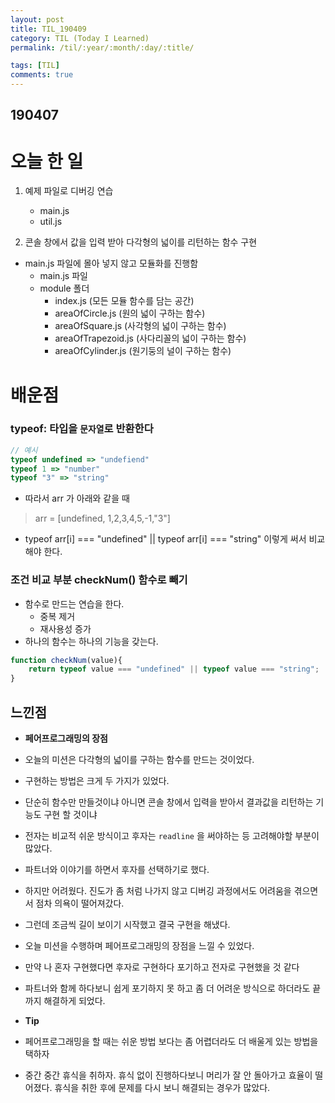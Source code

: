 ```yaml
---
layout: post
title: TIL_190409
category: TIL (Today I Learned)
permalink: /til/:year/:month/:day/:title/

tags: [TIL]
comments: true
---
```

## 190407

# 오늘 한 일

1. 예제 파일로 디버깅 연습 
    - main.js
    - util.js

2. 콘솔 창에서 값을 입력 받아 다각형의 넓이를 리턴하는 함수 구현
- main.js 파일에 몰아 넣지 않고 모듈화를 진행함
    - main.js 파일
    - module 폴더
        - index.js (모든 모듈 함수를 담는 공간)
        - areaOfCircle.js (원의 넓이 구하는 함수)
        - areaOfSquare.js (사각형의 넓이 구하는 함수)
        - areaOfTrapezoid.js (사다리꼴의 넓이 구하는 함수)
        - areaOfCylinder.js (원기둥의 널이 구하는 함수)
    
# 배운점

### typeof: 타입을 `문자열`로 반환한다

```javascript
// 예시
typeof undefined => "undefiend"
typeof 1 => "number"
typeof "3" => "string"
```
- 따라서 arr 가 아래와 같을 때

> arr = [undefined, 1,2,3,4,5,-1,"3"]

- typeof arr[i] === "undefined" || typeof arr[i] === "string" 이렇게 써서 비교해야 한다.

### 조건 비교 부분 checkNum() 함수로 빼기

- 함수로 만드는 연습을 한다.
    - 중복 제거
    - 재사용성 증가
- 하나의 함수는 하나의 기능을 갖는다.

```javascript
function checkNum(value){
    return typeof value === "undefined" || typeof value === "string";
}
```

## 느낀점

- **페어프로그래밍의 장점**
- 오늘의 미션은 다각형의 넓이를 구하는 함수를 만드는 것이었다.
- 구현하는 방법은 크게 두 가지가 있었다.
- 단순히 함수만 만들것이냐 아니면 콘솔 창에서 입력을 받아서 결과값을 리턴하는 기능도 구현 할 것이냐
- 전자는 비교적 쉬운 방식이고 후자는 `readline` 을 써야하는 등 고려해야할 부분이 많았다.
- 파트너와 이야기를 하면서 후자를 선택하기로 했다.
- 하지만 어려웠다. 진도가 좀 처럼 나가지 않고 디버깅 과정에서도 어려움을 겪으면서 점차 의욕이 떨어져갔다.
- 그런데 조금씩 길이 보이기 시작했고 결국 구현을 해냈다.
- 오늘 미션을 수행하며 페어프로그래밍의 장점을 느낄 수 있었다.
- 만약 나 혼자 구현했다면 후자로 구현하다 포기하고 전자로 구현했을 것 같다
- 파트너와 함께 하다보니 쉽게 포기하지 못 하고 좀 더 어려운 방식으로 하더라도 끝까지 해결하게 되었다.

- **Tip**
- 페어프로그래밍을 할 때는 쉬운 방법 보다는 좀 어렵더라도 더 배울게 있는 방법을 택하자
- 중간 중간 휴식을 취하자. 휴식 없이 진행하다보니 머리가 잘 안 돌아가고 효율이 떨어졌다. 휴식을 취한 후에 문제를 다시 보니 해결되는 경우가 많았다.